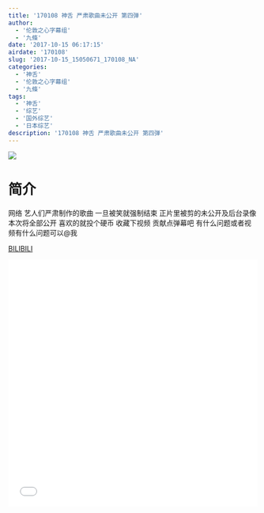 ```yaml
---
title: '170108 神舌 严肃歌曲未公开 第四弹'
author: 
  - '伦敦之心字幕组'
  - '九條'
date: '2017-10-15 06:17:15'
airdate: '170108'
slug: '2017-10-15_15050671_170108_NA'
categories: 
  - '神舌'
  - '伦敦之心字幕组'
  - '九條'
tags: 
  - '神舌'
  - '综艺'
  - '国外综艺'
  - '日本综艺'
description: '170108 神舌 严肃歌曲未公开 第四弹'
---
```


![](https://i.imgur.com/Z1owtDj.jpg)

# 简介  
网络
艺人们严肃制作的歌曲 一旦被笑就强制结束 正片里被剪的未公开及后台录像 本次将全部公开 喜欢的就投个硬币 收藏下视频 贡献点弹幕吧 有什么问题或者视频有什么问题可以@我

  [BILIBILI](https://www.bilibili.com/video/av15050671/)


  <iframe src="//www.bilibili.com/html/html5player.html?cid=24512346&aid=15050671" width="100%" height="500" frameborder="0" allowfullscreen="allowfullscreen"></iframe>
